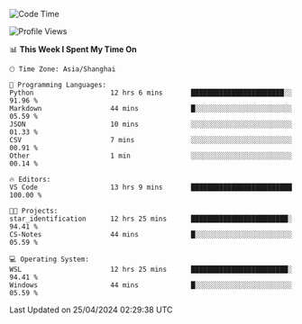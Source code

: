 <!--START_SECTION:waka-->
![Code Time](http://img.shields.io/badge/Code%20Time-1%2C640%20hrs%2015%20mins-blue)

![Profile Views](http://img.shields.io/badge/Profile%20Views-9-blue)

📊 **This Week I Spent My Time On** 

```text
🕑︎ Time Zone: Asia/Shanghai

💬 Programming Languages: 
Python                   12 hrs 6 mins       ███████████████████████░░   91.96 % 
Markdown                 44 mins             █░░░░░░░░░░░░░░░░░░░░░░░░   05.59 % 
JSON                     10 mins             ░░░░░░░░░░░░░░░░░░░░░░░░░   01.33 % 
CSV                      7 mins              ░░░░░░░░░░░░░░░░░░░░░░░░░   00.91 % 
Other                    1 min               ░░░░░░░░░░░░░░░░░░░░░░░░░   00.14 % 

🔥 Editors: 
VS Code                  13 hrs 9 mins       █████████████████████████   100.00 % 

🐱‍💻 Projects: 
star_identification      12 hrs 25 mins      ████████████████████████░   94.41 % 
CS-Notes                 44 mins             █░░░░░░░░░░░░░░░░░░░░░░░░   05.59 % 

💻 Operating System: 
WSL                      12 hrs 25 mins      ████████████████████████░   94.41 % 
Windows                  44 mins             █░░░░░░░░░░░░░░░░░░░░░░░░   05.59 % 
```


 Last Updated on 25/04/2024 02:29:38 UTC
<!--END_SECTION:waka-->